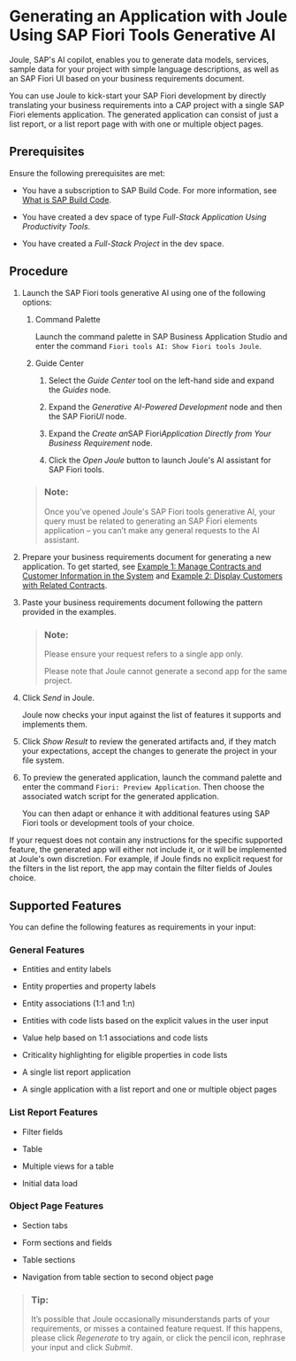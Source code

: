 <!-- loio6845fedbb38c4da7a54a2c76081f3abb -->

# Generating an Application with Joule Using SAP Fiori Tools Generative AI

Joule, SAP's AI copilot, enables you to generate data models, services, sample data for your project with simple language descriptions, as well as an SAP Fiori UI based on your business requirements document.

You can use Joule to kick-start your SAP Fiori development by directly translating your business requirements into a CAP project with a single SAP Fiori elements application. The generated application can consist of just a list report, or a list report page with with one or multiple object pages.



<a name="loio6845fedbb38c4da7a54a2c76081f3abb__section_lsy_b1t_51c"/>

## Prerequisites

Ensure the following prerequisites are met:

-   You have a subscription to SAP Build Code. For more information, see [What is SAP Build Code](https://help.sap.com/docs/build_code/d0d8f5bfc3d640478854e6f4e7c7584a/504854f457cc4fbf9f79136dbc773618.html).

-   You have created a dev space of type *Full-Stack Application Using Productivity Tools*.

-   You have created a *Full-Stack Project* in the dev space.




<a name="loio6845fedbb38c4da7a54a2c76081f3abb__section_dbw_jbt_51c"/>

## Procedure

1.  Launch the SAP Fiori tools generative AI using one of the following options:

    1.  Command Palette

        Launch the command palette in SAP Business Application Studio and enter the command `Fiori tools AI: Show Fiori tools Joule`.

    2.  Guide Center

        1.  Select the *Guide Center* tool on the left-hand side and expand the *Guides* node.

        2.  Expand the *Generative AI-Powered Development* node and then the SAP Fiori*UI* node.

        3.  Expand the *Create an*SAP Fiori*Application Directly from Your Business Requirement* node.

        4.  Click the *Open Joule* button to launch Joule's AI assistant for SAP Fiori tools.


    > ### Note:  
    > Once you’ve opened Joule's SAP Fiori tools generative AI, your query must be related to generating an SAP Fiori elements application – you can’t make any general requests to the AI assistant.

2.  Prepare your business requirements document for generating a new application. To get started, see [Example 1: Manage Contracts and Customer Information in the System](example-1-manage-contracts-and-customer-information-in-the-system-c1bccf2.md) and [Example 2: Display Customers with Related Contracts](example-2-display-customers-with-related-contracts-a6c978f.md).

3.  Paste your business requirements document following the pattern provided in the examples.

    > ### Note:  
    > Please ensure your request refers to a single app only.
    > 
    > Please note that Joule cannot generate a second app for the same project.

4.  Click *Send* in Joule.

    Joule now checks your input against the list of features it supports and implements them.

5.  Click *Show Result* to review the generated artifacts and, if they match your expectations, accept the changes to generate the project in your file system.

6.  To preview the generated application, launch the command palette and enter the command `Fiori: Preview Application`. Then choose the associated watch script for the generated application.

    You can then adapt or enhance it with additional features using SAP Fiori tools or development tools of your choice.


If your request does not contain any instructions for the specific supported feature, the generated app will either not include it, or it will be implemented at Joule's own discretion. For example, if Joule finds no explicit request for the filters in the list report, the app may contain the filter fields of Joules choice.



<a name="loio6845fedbb38c4da7a54a2c76081f3abb__section_wcj_5ft_51c"/>

## Supported Features

You can define the following features as requirements in your input:



### General Features

-   Entities and entity labels

-   Entity properties and property labels

-   Entity associations \(1:1 and 1:n\)

-   Entities with code lists based on the explicit values in the user input

-   Value help based on 1:1 associations and code lists

-   Criticality highlighting for eligible properties in code lists

-   A single list report application

-   A single application with a list report and one or multiple object pages




### List Report Features

-   Filter fields

-   Table

-   Multiple views for a table

-   Initial data load




### Object Page Features

-   Section tabs

-   Form sections and fields

-   Table sections

-   Navigation from table section to second object page


> ### Tip:  
> It’s possible that Joule occasionally misunderstands parts of your requirements, or misses a contained feature request. If this happens, please click *Regenerate* to try again, or click the pencil icon, rephrase your input and click *Submit*.

